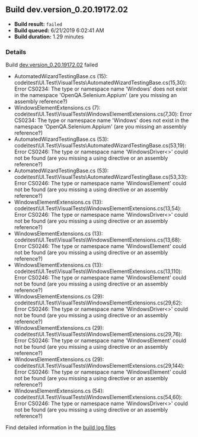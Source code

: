 ## Build dev.version_0.20.19172.02
- **Build result:** `failed`
- **Build queued:** 6/21/2019 6:02:41 AM
- **Build duration:** 1.29 minutes
### Details
Build [dev.version_0.20.19172.02](https://winappstudio.visualstudio.com/web/build.aspx?pcguid=a4ef43be-68ce-4195-a619-079b4d9834c2&builduri=vstfs%3a%2f%2f%2fBuild%2fBuild%2f28807) failed

+ AutomatedWizardTestingBase.cs (15): code\test\UI.Test\VisualTests\AutomatedWizardTestingBase.cs(15,30): Error CS0234: The type or namespace name 'Windows' does not exist in the namespace 'OpenQA.Selenium.Appium' (are you missing an assembly reference?)
+ WindowsElementExtensions.cs (7): code\test\UI.Test\VisualTests\WindowsElementExtensions.cs(7,30): Error CS0234: The type or namespace name 'Windows' does not exist in the namespace 'OpenQA.Selenium.Appium' (are you missing an assembly reference?)
+ AutomatedWizardTestingBase.cs (53): code\test\UI.Test\VisualTests\AutomatedWizardTestingBase.cs(53,19): Error CS0246: The type or namespace name 'WindowsDriver<>' could not be found (are you missing a using directive or an assembly reference?)
+ AutomatedWizardTestingBase.cs (53): code\test\UI.Test\VisualTests\AutomatedWizardTestingBase.cs(53,33): Error CS0246: The type or namespace name 'WindowsElement' could not be found (are you missing a using directive or an assembly reference?)
+ WindowsElementExtensions.cs (13): code\test\UI.Test\VisualTests\WindowsElementExtensions.cs(13,54): Error CS0246: The type or namespace name 'WindowsDriver<>' could not be found (are you missing a using directive or an assembly reference?)
+ WindowsElementExtensions.cs (13): code\test\UI.Test\VisualTests\WindowsElementExtensions.cs(13,68): Error CS0246: The type or namespace name 'WindowsElement' could not be found (are you missing a using directive or an assembly reference?)
+ WindowsElementExtensions.cs (13): code\test\UI.Test\VisualTests\WindowsElementExtensions.cs(13,110): Error CS0246: The type or namespace name 'WindowsElement' could not be found (are you missing a using directive or an assembly reference?)
+ WindowsElementExtensions.cs (29): code\test\UI.Test\VisualTests\WindowsElementExtensions.cs(29,62): Error CS0246: The type or namespace name 'WindowsDriver<>' could not be found (are you missing a using directive or an assembly reference?)
+ WindowsElementExtensions.cs (29): code\test\UI.Test\VisualTests\WindowsElementExtensions.cs(29,76): Error CS0246: The type or namespace name 'WindowsElement' could not be found (are you missing a using directive or an assembly reference?)
+ WindowsElementExtensions.cs (29): code\test\UI.Test\VisualTests\WindowsElementExtensions.cs(29,144): Error CS0246: The type or namespace name 'WindowsElement' could not be found (are you missing a using directive or an assembly reference?)
+ WindowsElementExtensions.cs (54): code\test\UI.Test\VisualTests\WindowsElementExtensions.cs(54,60): Error CS0246: The type or namespace name 'WindowsDriver<>' could not be found (are you missing a using directive or an assembly reference?)

Find detailed information in the [build log files](https://uwpctdiags.blob.core.windows.net/buildlogs/dev.version_0.20.19172.02_logs.zip)
